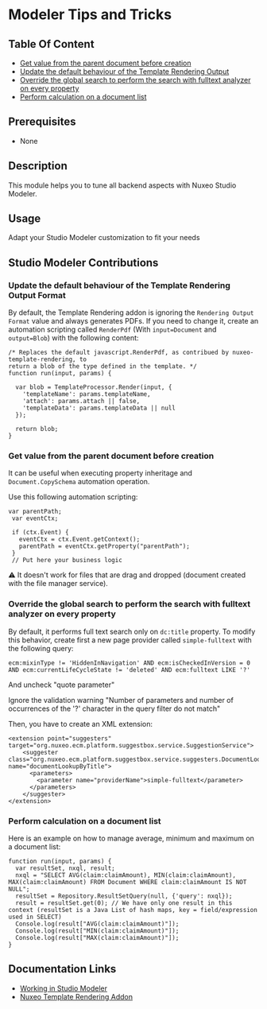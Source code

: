 # Modeler Tips and Tricks

## Table Of Content

- [Get value from the parent document before creation](#get-value-from-the-parent-document-before-creation)
- [Update the default behaviour of the Template Rendering Output](#update-the-default-behaviour-of-the-template-rendering-output-format)
- [Override the global search to perform the search with fulltext analyzer on every property](#override-the-global-search-to-perform-the-search-with-fulltext-analyzer-on-every-property)
- [Perform calculation on a document list](#perform-calculation-on-a-document-list)

## Prerequisites

- None

## Description

This module helps you to tune all backend aspects with Nuxeo Studio Modeler.  

## Usage

Adapt your Studio Modeler customization to fit your needs

## Studio Modeler Contributions

### Update the default behaviour of the Template Rendering Output Format

By default, the Template Rendering addon is ignoring the `Rendering Output Format` value and always generates PDFs. If you need to change it, create an automation scripting called `RenderPdf` (With `input=Document` and `output=Blob`) with the following content:

```
/* Replaces the default javascript.RenderPdf, as contribued by nuxeo-template-rendering, to
return a blob of the type defined in the template. */
function run(input, params) {

  var blob = TemplateProcessor.Render(input, {
    'templateName': params.templateName,
    'attach': params.attach || false,
    'templateData': params.templateData || null
  });

  return blob;
}
```

### Get value from the parent document before creation

It can be useful when executing property inheritage and `Document.CopySchema` automation operation.

Use this following automation scripting:

```
var parentPath;
 var eventCtx;

 if (ctx.Event) {
   eventCtx = ctx.Event.getContext();
   parentPath = eventCtx.getProperty("parentPath");
 }
 // Put here your business logic
 ```

 :warning: It doesn't work for files that are drag and dropped (document created with the file manager service).

### Override the global search to perform the search with fulltext analyzer on every property

By default, it performs full text search only on `dc:title` property. To modify this behavior, create first a new page provider called `simple-fulltext` with the following query:

`ecm:mixinType != 'HiddenInNavigation' AND ecm:isCheckedInVersion = 0 AND ecm:currentLifeCycleState != 'deleted' AND ecm:fulltext LIKE '?'`

And uncheck "quote parameter"

Ignore the validation warning "Number of parameters and number of occurrences of the '?' character in the query filter do not match"

Then, you have to create an XML extension:

```
<extension point="suggesters" target="org.nuxeo.ecm.platform.suggestbox.service.SuggestionService">
    <suggester class="org.nuxeo.ecm.platform.suggestbox.service.suggesters.DocumentLookupSuggester" name="documentLookupByTitle">
      <parameters>
        <parameter name="providerName">simple-fulltext</parameter>
      </parameters>
    </suggester>
</extension>
```

### Perform calculation on a document list

Here is an example on how to manage average, minimum and maximum on a document list:

```
function run(input, params) {
  var resultSet, nxql, result;
  nxql = "SELECT AVG(claim:claimAmount), MIN(claim:claimAmount), MAX(claim:claimAmount) FROM Document WHERE claim:claimAmount IS NOT NULL";
  resultSet = Repository.ResultSetQuery(null, {'query': nxql});
  result = resultSet.get(0); // We have only one result in this context (resultSet is a Java List of hash maps, key = field/expression used in SELECT)
  Console.log(result["AVG(claim:claimAmount)"]);
  Console.log(result["MIN(claim:claimAmount)"]);
  Console.log(result["MAX(claim:claimAmount)"]);
}
```

## Documentation Links

- [Working in Studio Modeler](https://doc.nuxeo.com/studio/working-in-studio/)
- [Nuxeo Template Rendering Addon](https://doc.nuxeo.com/nxdoc/template-rendering-addon/)
